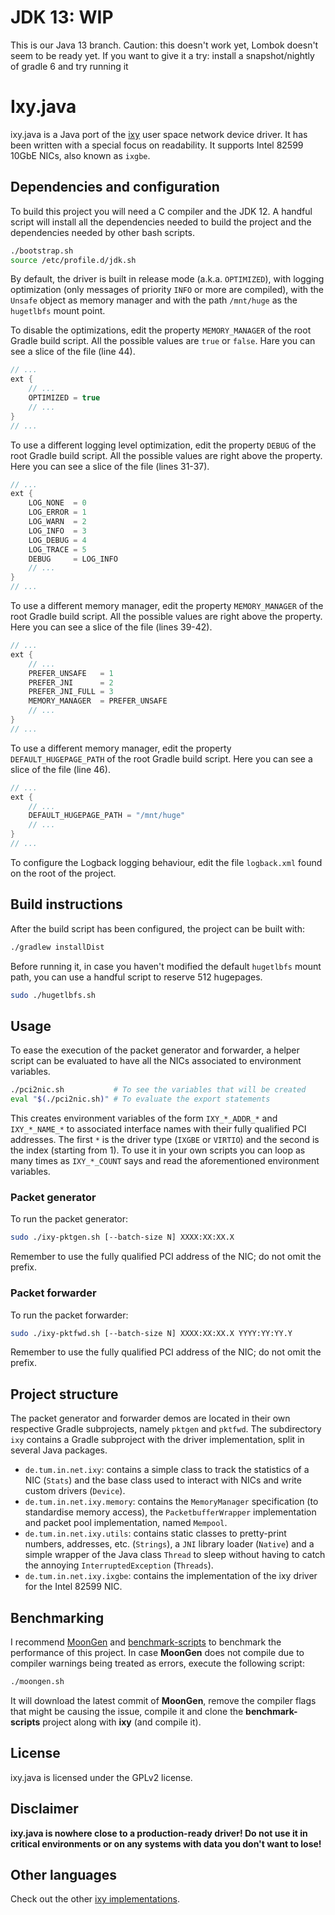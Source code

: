# JDK 13: WIP

This is our Java 13 branch. Caution: this doesn't work yet, Lombok doesn't seem to be ready yet.
If you want to give it a try: install a snapshot/nightly of gradle 6 and try running it

# Ixy.java

ixy.java is a Java port of the [ixy](https://github.com/emmericp/ixy) user space network device driver.
It has been written with a special focus on readability.
It supports Intel 82599 10GbE NICs, also known as `ixgbe`.

## Dependencies and configuration

To build this project you will need a C compiler and the JDK 12.
A handful script will install all the dependencies needed to build the project and the dependencies needed by other bash scripts.

```bash
./bootstrap.sh
source /etc/profile.d/jdk.sh
```

By default, the driver is built in release mode (a.k.a. `OPTIMIZED`), with logging optimization (only messages of priority `INFO` or more are compiled), with the `Unsafe` object as memory manager and with the path `/mnt/huge` as the `hugetlbfs` mount point.

To disable the optimizations, edit the property `MEMORY_MANAGER` of the root Gradle build script.
All the possible values are `true` or `false`.
Hare you can see a slice of the file (line 44).
```groovy
// ...
ext {
	// ...
	OPTIMIZED = true
	// ...
}
// ...
```

To use a different logging level optimization, edit the property `DEBUG` of the root Gradle build script.
All the possible values are right above the property.
Here you can see a slice of the file (lines 31-37).
```groovy
// ...
ext {
	LOG_NONE  = 0
	LOG_ERROR = 1
	LOG_WARN  = 2
	LOG_INFO  = 3
	LOG_DEBUG = 4
	LOG_TRACE = 5
	DEBUG     = LOG_INFO
	// ...
}
// ...
```

To use a different memory manager, edit the property `MEMORY_MANAGER` of the root Gradle build script.
All the possible values are right above the property.
Here you can see a slice of the file (lines 39-42).
```groovy
// ...
ext {
	// ...
	PREFER_UNSAFE   = 1
	PREFER_JNI      = 2
	PREFER_JNI_FULL = 3
	MEMORY_MANAGER  = PREFER_UNSAFE
	// ...
}
// ...
```

To use a different memory manager, edit the property `DEFAULT_HUGEPAGE_PATH` of the root Gradle build script.
Here you can see a slice of the file (line 46).
```groovy
// ...
ext {
	// ...
	DEFAULT_HUGEPAGE_PATH = "/mnt/huge"
	// ...
}
// ...
```

To configure the Logback logging behaviour, edit the file `logback.xml` found on the root of the project.

## Build instructions

After the build script has been configured, the project can be built with:
```bash
./gradlew installDist
```

Before running it, in case you haven't modified the default `hugetlbfs` mount path, you can use a handful script to reserve 512 hugepages.
```bash
sudo ./hugetlbfs.sh
```

## Usage

To ease the execution of the packet generator and forwarder, a helper script can be evaluated to have all the NICs associated to environment variables.
```bash
./pci2nic.sh           # To see the variables that will be created
eval "$(./pci2nic.sh)" # To evaluate the export statements
```

This creates environment variables of the form `IXY_*_ADDR_*` and `IXY_*_NAME_*` to associated interface names with their fully qualified PCI addresses.
The first `*` is the driver type (`IXGBE` or `VIRTIO`) and the second is the index (starting from 1).
To use it in your own scripts you can loop as many times as `IXY_*_COUNT` says and read the aforementioned environment variables.

### Packet generator

To run the packet generator:
```bash
sudo ./ixy-pktgen.sh [--batch-size N] XXXX:XX:XX.X
```

Remember to use the fully qualified PCI address of the NIC; do not omit the prefix.

### Packet forwarder

To run the packet forwarder:
```bash
sudo ./ixy-pktfwd.sh [--batch-size N] XXXX:XX:XX.X YYYY:YY:YY.Y
```

Remember to use the fully qualified PCI address of the NIC; do not omit the prefix.

## Project structure

The packet generator and forwarder demos are located in their own respective Gradle subprojects, namely `pktgen` and `pktfwd`.
The subdirectory `ixy` contains a Gradle subproject with the driver implementation, split in several Java packages.
- `de.tum.in.net.ixy`: contains a simple class to track the statistics of a NIC (`Stats`) and the base class used to interact with NICs and write custom drivers (`Device`).
- `de.tum.in.net.ixy.memory`: contains the `MemoryManager` specification (to standardise memory access), the `PacketbufferWrapper` implementation and packet pool implementation, named `Mempool`.
- `de.tum.in.net.ixy.utils`: contains static classes to pretty-print numbers, addresses, etc. (`Strings`), a `JNI` library loader (`Native`) and a simple wrapper of the Java class `Thread` to sleep without having to catch the annoying `InterruptedException` (`Threads`).
- `de.tum.in.net.ixy.ixgbe`: contains the implementation of the ixy driver for the Intel 82599 NIC.

## Benchmarking

I recommend [MoonGen](https://github.com/emmericp/MoonGen) and [benchmark-scripts](https://github.com/ixy-languages/benchmark-scripts) to benchmark the performance of this project.
In case **MoonGen** does not compile due to compiler warnings being treated as errors, execute the following script:
```bash
./moongen.sh
```

It will download the latest commit of **MoonGen**, remove the compiler flags that might be causing the issue, compile it and clone the **benchmark-scripts** project along with **ixy** (and compile it).

## License

ixy.java is licensed under the GPLv2 license.

## Disclaimer

**ixy.java is nowhere close to a production-ready driver! Do not use it in critical environments or on any systems with data you don't want to lose!**

## Other languages

Check out the other [ixy implementations](https://github.com/ixy-languages).
